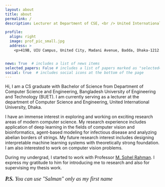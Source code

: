 ```yaml
---
layout: about
title: about
permalink: /
description: Lecturer at Department of CSE, <br /> United International University (UIU).

profile:
  align: right
  image: prof_pic_small.jpg
  address: >
    <p>419B, UIU Campus, United City, Madani Avenue, Badda, Dhaka-1212. </p>


news: True  # includes a list of news items
selected_papers: False # includes a list of papers marked as "selected={true}"
social: true  # includes social icons at the bottom of the page
---
```


Hi, I am a CS graduate with Bachelor of Science from Department of Computer Science and Engineering, Bangladesh University of Engineering and Technology (BUET). I am currently serving as a lecturer at the department of Computer Science and Engineering, United International University, Dhaka.

I have an immense interest in exploring and working on exciting research areas of modern computer science. My research experience includes application of deep learning in the fields of computer vision and bioinformatics, agent-based modeling for infectious disease and analyzing abelian borders of strings. My future research interest includes designing interpretable machine learning systems with theoretically strong foundation. I am also interested to work on computer vision problems.

During my undergrad, I started to work with Professor <a href="http://msrahman.buet.ac.bd/">M. Sohel Rahman</a>. I express my gratitude to him for introducing me to research and also for supervising my thesis work.

<p style="font-size:18px; font-family:'Libre Baskerville'"><i><b>P.S. </b>You can use "Salman" only as my first name</i></p>